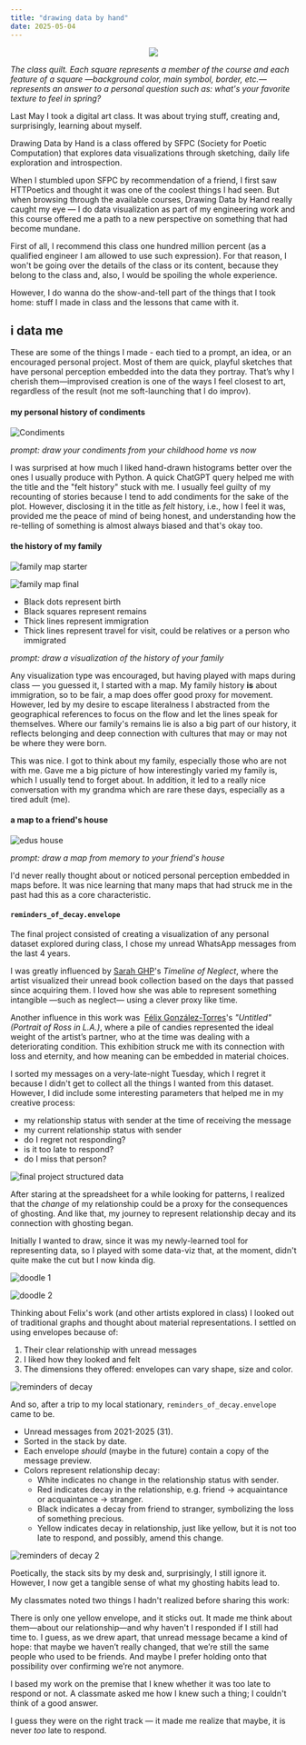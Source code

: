 ```yaml
---
title: "drawing data by hand"
date: 2025-05-04
---
```

<p align="center">
  <img src="/post_images/drawing%20data%20by%20hand/class_quilt.png" />
</p>

*The class quilt. Each square represents a member of the course and each feature of a square —background color, main symbol, border, etc.— represents an answer to a personal question such as: what's your favorite texture to feel in spring?*

Last May I took a digital art class. It was about trying stuff, creating and, surprisingly, learning about myself.

Drawing Data by Hand is a class offered by SFPC (Society for Poetic Computation) that explores data visualizations through sketching, daily life exploration and introspection. 

When I stumbled upon SFPC by recommendation of a friend, I first saw HTTPoetics and thought it was one of the coolest things I had seen. But when browsing through the available courses, Drawing Data by Hand really caught my eye — I do data visualization as part of my engineering work and this course offered me a path to a new perspective on something that had become mundane.

First of all, I recommend this class one hundred million percent (as a qualified engineer I am allowed to use such expression). For that reason, I won't be going over the details of the class or its content, because they belong to the class and, also, I would be spoiling the whole experience. 

However, I do wanna do the show-and-tell part of the things that I took home: stuff I made in class and the lessons that came with it.
## i data me

These are some of the things I made - each tied to a prompt, an idea, or an encouraged personal project. Most of them are quick, playful sketches that have personal perception embedded into the data they portray. That’s why I cherish them—improvised creation is one of the ways I feel closest to art, regardless of the result (not me soft-launching that I do improv).
#### my personal history of condiments

![Condiments](/post_images/drawing%20data%20by%20hand/condiments.jpg "Condiments Through Time")

*prompt: draw your condiments from your childhood home vs now* 

I was surprised at how much I liked hand-drawn histograms better over the ones I usually produce with Python. A quick ChatGPT query helped me with the title and the "felt history" stuck with me. I usually feel guilty of my recounting of stories because I tend to add condiments for the sake of the plot. However, disclosing it in the title as _felt_ history, i.e., how I feel it was, provided me the peace of mind of being honest, and understanding how the re-telling of something is almost always biased and that's okay too.

#### the history of my family

![family map starter](/post_images/drawing%20data%20by%20hand/family_map_1.png "The first visualization of my family")

![family map final](/post_images/drawing%20data%20by%20hand/family_map_2.png "Final abstract visualization")
- Black dots represent birth
- Black squares represent remains
- Thick lines represent immigration
- Thick lines represent travel for visit, could be relatives or a person who immigrated

*prompt: draw a visualization of the history of your family* 

Any visualization type was encouraged, but having played with maps during class — you guessed it, I started with a map. My family history **is** about immigration, so to be fair, a map does offer good proxy for movement. However, led by my desire to escape literalness I abstracted from the geographical references to focus on the flow and let the lines speak for themselves. Where our family's remains lie is also a big part of our history, it reflects belonging and deep connection with cultures that may or may not be where they were born. 

This was nice. I got to think about my family, especially those who are not with me. Gave me a big picture of how interestingly varied my family is, which I usually tend to forget about. In addition, it led to a really nice conversation with my grandma which are rare these days, especially as a tired adult (me).

#### a map to a friend's house

![edus house](/post_images/drawing%20data%20by%20hand/edus_house.png "Map to Edu's House")

*prompt: draw a map from memory to your friend's house*

I'd never really thought about or noticed personal perception embedded in maps before. It was nice learning that many maps that had struck me in the past had this as a core characteristic. 

#### `reminders_of_decay.envelope`

The final project consisted of creating a visualization of any personal dataset explored during class, I chose my unread WhatsApp messages from the last 4 years. 

I was greatly influenced by [Sarah GHP](https://sarahghp.com/bio)'s *Timeline of Neglect*, where the artist visualized their unread book collection based on the days that passed since acquiring them. I loved how she was able to represent something intangible —such as neglect— using a clever proxy like time. 

Another influence in this work was  [Félix González-Torres](https://en.wikipedia.org/wiki/F%C3%A9lix_Gonz%C3%A1lez-Torres "Félix González-Torres")'s  *"Untitled" (Portrait of Ross in L.A.)*, where a pile of candies represented the ideal weight of the artist’s partner, who at the time was dealing with a deteriorating condition. This exhibition struck me with its connection with loss and eternity, and how meaning can be embedded in material choices.

I sorted my messages on a very-late-night Tuesday, which I regret it because I didn't get to collect all the things I wanted from this dataset. However, I did include some interesting parameters that helped me in my creative process:
- my relationship status with sender at the time of receiving the message
- my current relationship status with sender
- do I regret not responding?
- is it too late to respond?
- do I miss that person?

![final project structured data](/post_images/drawing%20data%20by%20hand/structured_data.png "Structured Data Unread Whatsapp Messages")

After staring at the spreadsheet for a while looking for patterns, I realized that the *change* of my relationship could be a proxy for the consequences of ghosting. And like that, my journey to represent relationship decay and its connection with ghosting began.

Initially I wanted to draw, since it was my newly-learned tool for representing data, so I played with some data-viz that, at the moment, didn't quite make the cut but I now kinda dig. 

![doodle 1](/post_images/drawing%20data%20by%20hand/doodle_1.png "Before and After Ghosting")

![doodle 2](/post_images/drawing%20data%20by%20hand/doodle_2.png "Before and After Ghosting Fluvial Map")

Thinking about Felix's work (and other artists explored in class) I looked out of traditional graphs and thought about material representations. I settled on using envelopes because of:
1. Their clear relationship with unread messages
2. I liked how they looked and felt
3. The dimensions they offered: envelopes can vary shape, size and color. 

![reminders of decay](/post_images/drawing%20data%20by%20hand/reminders_of_decay.png "reminders of decay.envelope")

And so, after a trip to my local stationary, `reminders_of_decay.envelope` came to be.

- Unread messages from 2021-2025 (31).
- Sorted in the stack by date.
- Each envelope _should_ (maybe in the future) contain a copy of the message preview.
- Colors represent relationship decay:
	- White indicates no change in the relationship status with sender.
	- Red indicates decay in the relationship, e.g. friend -> acquaintance or acquaintance -> stranger.
	- Black indicates a decay from friend to stranger, symbolizing the loss of something precious.
	- Yellow indicates decay in relationship, just like yellow, but it is not too late to respond, and possibly, amend this change.

![reminders of decay 2](/post_images/drawing%20data%20by%20hand/reminders_of_decay_2.png "reminders of decay.envelope")

Poetically, the stack sits by my desk and, surprisingly, I still ignore it. However, I now get a tangible sense of what my ghosting habits lead to. 

My classmates noted two things I hadn't realized before sharing this work:

There is only one yellow envelope, and it sticks out. It made me think about them—about our relationship—and why haven't I responded if I still had time to. I guess, as we drew apart, that unread message became a kind of hope: that maybe we haven’t really changed, that we’re still the same people who used to be friends. And maybe I prefer holding onto that possibility over confirming we’re not anymore.
 
I based my work on the premise that I knew whether it was too late to respond or not. A classmate asked me how I knew such a thing; I couldn't think of a good answer. 
 
I guess they were on the right track — it made me realize that maybe, it is never *too* late to respond. 
